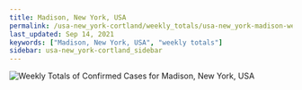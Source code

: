 ```yaml
---
title: Madison, New York, USA
permalink: /usa-new_york-cortland/weekly_totals/usa-new_york-madison-weekly_totals.html
last_updated: Sep 14, 2021
keywords: ["Madison, New York, USA", "weekly totals"]
sidebar: usa-new_york-cortland_sidebar
---
```


![Weekly Totals of Confirmed Cases for Madison, New York, USA](/covid_tracker/images/graphs/usa-new_york-madison-weekly_totals_graph.png)
